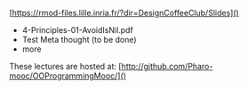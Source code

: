 [https://rmod-files.lille.inria.fr/?dir=DesignCoffeeClub/Slides]()

- 4-Principles-01-AvoidIsNil.pdf
- Test Meta thought (to be done)
- more 

These lectures are hosted at: 
	[http://github.com/Pharo-mooc/OOProgrammingMooc/]()
	